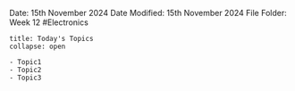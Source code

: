 Date: 15th November 2024
Date Modified: 15th November 2024
File Folder: Week 12
#Electronics

```ad-abstract
title: Today's Topics
collapse: open

- Topic1
- Topic2
- Topic3

```

